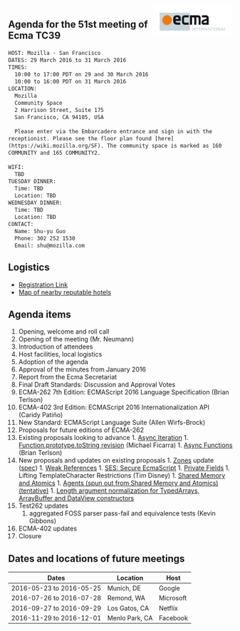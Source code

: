 <img src="../images/Ecma_RVB-003.jpg" align="right" height="70" alt="" />

## Agenda for the 51st meeting of Ecma TC39

    HOST: Mozilla - San Francisco
    DATES: 29 March 2016 to 31 March 2016
    TIMES:
      10:00 to 17:00 PDT on 29 and 30 March 2016
      10:00 to 16:00 PDT on 31 March 2016
    LOCATION:
      Mozilla
      Community Space
      2 Harrison Street, Suite 175
      San Francisco, CA 94105, USA

      Please enter via the Embarcadero entrance and sign in with the receptionist. Please see the floor plan found [here](https://wiki.mozilla.org/SF). The community space is marked as 160 COMMUNITY and 165 COMMUNITY2.

    WIFI:
      TBD
    TUESDAY DINNER:
      Time: TBD
      Location: TBD
    WEDNESDAY DINNER:
      Time: TBD
      Location: TBD
    CONTACT:
      Name: Shu-yu Guo
      Phone: 302 252 1530
      Email: shu@mozilla.com

## Logistics

- [Registration Link](https://ecma-international.doodle.com/poll/rtqf7p48aaenev92)
- [Map of nearby reputable hotels](https://www.google.com/maps/d/edit?mid=zTBi3gFW4n44.kXv6HNkpTRnE&usp=sharing)

## Agenda items

1. Opening, welcome and roll call
  1. Opening of the meeting (Mr. Neumann)
  1. Introduction of attendees
  1. Host facilities, local logistics
1. Adoption of the agenda
1. Approval of the minutes from January 2016
1. Report from the Ecma Secretariat
1. Final Draft Standards: Discussion and Approval Votes
  1. ECMA-262 7th Edition: ECMAScript 2016 Language Specification (Brian Terlson)
  1. ECMA-402 3rd Edition: ECMAScript 2016 Internationalization API (Caridy Patiño)
  1. New Standard: ECMAScript Language Suite (Allen Wirfs-Brock)
1. Proposals for future editions of ECMA-262
  1. Existing proposals looking to advance
    1. [Async Iteration](https://tc39.github.io/proposal-async-iteration/)
    1. [Function.prototype.toString revision](http://tc39.github.io/Function-prototype-toString-revision/) (Michael Ficarra)
    1. [Async Functions](https://tc39.github.io/ecmascript-asyncawait) (Brian Terlson)
  1. New proposals and updates on existing proposals
    1. [Zones](https://github.com/domenic/zones) update ([spec](https://domenic.github.io/zones/))
    1. [Weak References](https://github.com/tc39/proposal-weakrefs)
    1. [SES: Secure EcmaScript](https://github.com/FUDCo/ses-realm)
    1. [Private Fields](https://zenparsing.github.io/es-private-fields/)
    1. Lifting TemplateCharacter Restrictions (Tim Disney)
    1. [Shared Memory and Atomics](https://github.com/tc39/ecmascript_sharedmem)
    1. [Agents (spun out from Shared Memory and Atomics) (tentative)](https://axis-of-eval.org/shmem/agents-formatted.html)
    1. [Length argument normalization for TypedArrays, ArrayBuffer and DataView constructors](https://github.com/tc39/ecma262/pull/410#issuecomment-199472826)
1. Test262 updates
    1. aggregated FOSS parser pass-fail and equivalence tests (Kevin Gibbons)
1. ECMA-402 updates
1. Closure

## Dates and locations of future meetings

| Dates                    | Location          | Host       |
|--------------------------|-------------------|------------|
| 2016-05-23 to 2016-05-25 | Munich, DE        | Google     |
| 2016-07-26 to 2016-07-28 | Remond, WA        | Microsoft  |
| 2016-09-27 to 2016-09-29 | Los Gatos, CA     | Netflix    |
| 2016-11-29 to 2016-12-01 | Menlo Park, CA    | Facebook   |
